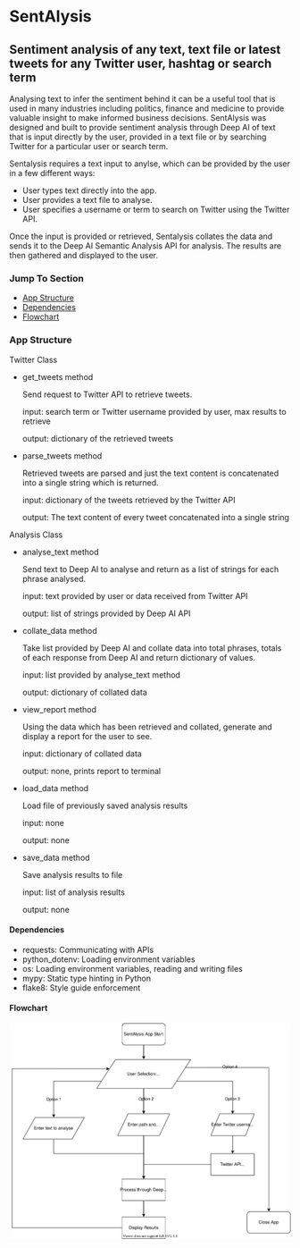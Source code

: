 # SentAlysis

## Sentiment analysis of any text, text file or latest tweets for any Twitter user, hashtag or search term

Analysing text to infer the sentiment behind it can be a useful tool that is used in many industries including politics, finance and medicine to provide valuable insight to make informed business decisions. SentAlysis was designed and built to provide sentiment analysis through Deep AI of text that is input directly by the user, provided in a text file or by searching Twitter for a particular user or search term.

Sentalysis requires a text input to anylse, which can be provided by the user in a few different ways:

- User types text directly into the app.
- User provides a text file to analyse.
- User specifies a username or term to search on Twitter using the Twitter API.

Once the input is provided or retrieved, Sentalysis collates the data and sends it to the Deep AI Semantic Analysis API for analysis. The results are then gathered and displayed to the user.

### Jump To Section

- [App Structure](#app-structure)
- [Dependencies](#dependencies)
- [Flowchart](#flowchart)

### App Structure

Twitter Class

- get_tweets method

    Send request to Twitter API to retrieve tweets.
  
    input: search term or Twitter username provided by user, max results to retrieve

    output: dictionary of the retrieved tweets

- parse_tweets method

    Retrieved tweets are parsed and just the text content is concatenated into a single string which is returned.

    input: dictionary of the tweets retrieved by the Twitter API

    output: The text content of every tweet concatenated into a single string

Analysis Class

- analyse_text method

    Send text to Deep AI to analyse and return as a list of strings for each phrase analysed.

    input: text provided by user or data received from Twitter API

    output: list of strings provided by Deep AI API

- collate_data method

    Take list provided by Deep AI and collate data into total phrases, totals of each response from Deep AI and return dictionary of values.

    input: list provided by analyse_text method

    output: dictionary of collated data

- view_report method

    Using the data which has been retrieved and collated, generate and display a report for the user to see.

    input: dictionary of collated data

    output: none, prints report to terminal

- load_data method
  
    Load file of previously saved analysis results

    input: none

    output: none

- save_data method

    Save analysis results to file

    input: list of analysis results

    output: none

#### Dependencies

- requests: Communicating with APIs
- python_dotenv: Loading environment variables
- os: Loading environment variables, reading and writing files
- mypy: Static type hinting in Python
- flake8: Style guide enforcement

#### Flowchart

![App Flowchart](docs/flow.drawio.svg)
